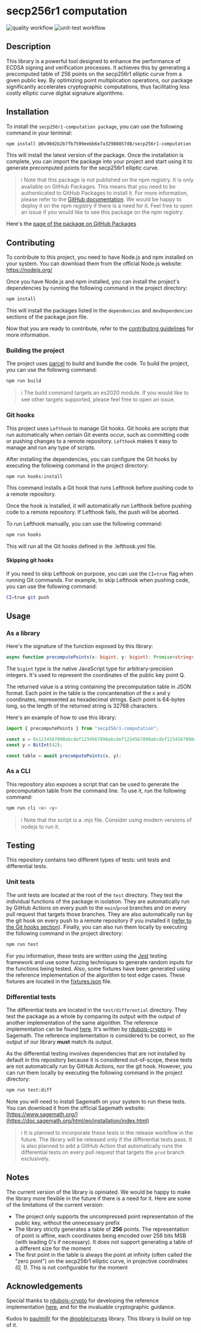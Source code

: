 # secp256r1 computation

![quality workflow](https://github.com/0x90d2b2b7fb7599eebb6e7a32980857d8/secp256r1-computation/actions/workflows/quality.yml/badge.svg?branch=main)
![unit-test workflow](https://github.com/0x90d2b2b7fb7599eebb6e7a32980857d8/secp256r1-computation/actions/workflows/tests.yml/badge.svg?branch=main)

## Description

This library is a powerful tool designed to enhance the performance of ECDSA signing and verification processes. It achieves this by generating a precomputed table of 256 points on the secp256r1 elliptic curve from a given public key. By optimizing point multiplication operations, our package significantly accelerates cryptographic computations, thus facilitating less costly elliptic curve digital signature algorithms.

## Installation

To install the `secp256r1-computation package`, you can use the following command in your terminal:

```sh
npm install @0x90d2b2b7fb7599eebb6e7a32980857d8/secp256r1-computation
```

This will install the latest version of the package. Once the installation is complete, you can import the package into your project and start using it to generate precomputed points for the secp256r1 elliptic curve.

> ℹ️ Note that this package is not published on the npm registry. It is only available on GitHub Packages. This means that you need to be authenticated to GitHub Packages to install it. For more information, please refer to the [GitHub documentation](https://docs.github.com/en/packages/working-with-a-github-packages-registry/working-with-the-npm-registry#installing-a-package). We would be happy to deploy it on the npm registry if there is a need for it. Feel free to open an issue if you would like to see this package on the npm registry.

Here's the [page of the package on GitHub Packages](https://github.com/0x90d2b2b7fb7599eebb6e7a32980857d8/secp256r1-computation/pkgs/npm/secp256r1-computation)

## Contributing

To contribute to this project, you need to have Node.js and npm installed on your system. You can download them from the official Node.js website: https://nodejs.org/

Once you have Node.js and npm installed, you can install the project's dependencies by running the following command in the project directory:

```sh
npm install
```

This will install the packages listed in the `dependencies` and `devDependencies` sections of the package.json file.

Now that you are ready to contribute, refer to the [contributing guidelines](./CONTRIBUTING.md) for more information.

### Building the project

The project uses [parcel](https://parceljs.org/) to build and bundle the code. To build the project, you can use the following command:

```sh
npm run build
```

> ℹ️ The build command targets an es2020 module. If you would like to see other targets supported, please feel free to open an issue.

### Git hooks

This project uses `Lefthook` to manage Git hooks. Git hooks are scripts that run automatically when certain Git events occur, such as committing code or pushing changes to a remote repository. `Lefthook` makes it easy to manage and run any type of scripts.

After installing the dependencies, you can configure the Git hooks by executing the following command in the project directory:

```sh
npm run hooks:install
```

This command installs a Git hook that runs Lefthook before pushing code to a remote repository.

Once the hook is installed, it will automatically run Lefthook before pushing code to a remote repository. If Lefthook fails, the push will be aborted.

To run Lefthook manually, you can use the following command:

```sh
npm run hooks
```

This will run all the Git hooks defined in the .lefthook.yml file.

#### Skipping git hooks

If you need to skip Lefthook on purpose, you can use the `CI=true` flag when running Git commands. For example, to skip Lefthook when pushing code, you can use the following command:

```sh
CI=true git push
```

## Usage

### As a library

Here's the signature of the function exposed by this library:

```ts
async function precomputePoints(x: bigint, y: bigint): Promise<string>;
```

The `bigint` type is the native JavaScript type for arbitrary-precision integers. It's used to represent the coordinates of the public key point Q.

The returned value is a string containing the precomputation table in JSON format. Each point in the table is the concantenation of the x and y coordinates, represented as hexadecimal strings. Each point is 64-bytes long, so the length of the returned string is 32768 characters.

Here's an example of how to use this library:

```ts
import { precomputePoints } from "secp256r1-computation";

const x = 0x1234567890abcdef1234567890abcdef1234567890abcdef1234567890abcdefn;
const y = BitInt(42);

const table = await precomputePoints(x, y);
```

### As a CLI

This repository also exposes a script that can be used to generate the precomputation table from the command line. To use it, run the following command:

```sh
npm run cli <x> <y>
```

> ℹ️ Note that the script is a .mjs file. Consider using modern versions of nodejs to run it.

## Testing

This repository contains two different types of tests: unit tests and differential tests.

### Unit tests

The unit tests are located at the root of the `test` directory. They test the individual functions of the package in isolation. They are automatically run by GitHub Actions on every push to the `main`/`prod` branches and on every pull request that targets those branches. They are also automatically run by the git hook on every push to a remote repository if you installed it ([refer to the Git hooks section](#git-hooks)). Finally, you can also run them locally by executing the following command in the project directory:

```sh
npm run test
```

For you information, these tests are written using the [Jest](https://jestjs.io/) testing framework and use some fuzzing techniques to generate random inputs for the functions being tested. Also, some fixtures have been generated using the reference implementation of the algorithm to test edge cases. These fixtures are located in the [fixtures.json](./tests/fixtures.json) file.

### Differential tests

The differential tests are located in the `test/differential` directory. They test the package as a whole by comparing its output with the output of another implementation of the same algorithm. The reference implementation can be found [here](tests/differential/precomputation.sage). It's written by [rdubois-crypto](https://github.com/rdubois-crypto) in Sagemath. The reference implementation is considered to be correct, so the output of our library **must** match its output.

As the differential testing involves dependencies that are not installed by default in this repository because it is considered out-of-scope, these tests are not automatically run by GitHub Actions, nor the git hook. However, you can run them locally by executing the following command in the project directory:

```sh
npm run test:diff
```

Note you will need to install Sagemath on your system to run these tests. You can download it from the official Sagemath website: [https://www.sagemath.org/](https://doc.sagemath.org/html/en/installation/index.html)

> ℹ️ It is planned to incorporate these tests in the release workflow in the future. The library will be released only if the differential tests pass. It is also planned to add a GitHub Action that automatically runs the differential tests on every pull request that targets the `prod` branch exclusively.

## Notes

The current version of the library is opiniated. We would be happy to make the library more flexible in the future if there is a need for it. Here are some of the limitations of the current version:

- The project only supports the uncompressed point representation of the public key, without the unnecessary prefix
- The library strictly generates a table of **256** points. The representation of point is affine, each coordinates being encoded over 256 bits MSB (with leading 0's if necessary). It does not support generating a table of a different size for the moment
- The first point in the table is always the point at infinity (often called the "zero point") on the secp256r1 elliptic curve, in projective coordinates _(0, 1)_. This is not configurable for the moment

## Acknowledgements

Special thanks to [rdubois-crypto](https://github.com/rdubois-crypto) for developing the reference implementation [here](https://github.com/rdubois-crypto/FreshCryptoLib), and for the invaluable cryptographic guidance.

Kudos to [paulmillr](https://github.com/paulmillr) for the [@noble/curves](https://github.com/paulmillr/noble-curves) library. This library is build on top of it.
